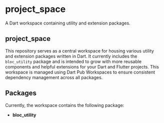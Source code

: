 # project_space

A Dart workspace containing utility and extension packages.

## project_space

This repository serves as a central workspace for housing various utility and extension packages written in Dart. It currently includes the `bloc_utility` package and is intended to grow with more reusable components and helpful extensions for your Dart and Flutter projects.
This workspace is managed using Dart Pub Workspaces to ensure consistent dependency management across all packages.

## Packages

Currently, the workspace contains the following package:

* **bloc_utility**
